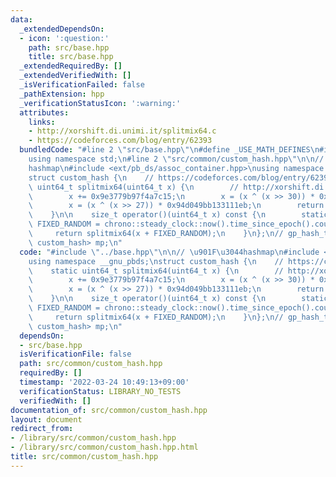 ```yaml
---
data:
  _extendedDependsOn:
  - icon: ':question:'
    path: src/base.hpp
    title: src/base.hpp
  _extendedRequiredBy: []
  _extendedVerifiedWith: []
  _isVerificationFailed: false
  _pathExtension: hpp
  _verificationStatusIcon: ':warning:'
  attributes:
    links:
    - http://xorshift.di.unimi.it/splitmix64.c
    - https://codeforces.com/blog/entry/62393
  bundledCode: "#line 2 \"src/base.hpp\"\n#define _USE_MATH_DEFINES\n#include <bits/stdc++.h>\n\
    using namespace std;\n#line 2 \"src/common/custom_hash.hpp\"\n\n// \u901F\u3044\
    hashmap\n#include <ext/pb_ds/assoc_container.hpp>\nusing namespace __gnu_pbds;\n\
    struct custom_hash {\n    // https://codeforces.com/blog/entry/62393\n    static\
    \ uint64_t splitmix64(uint64_t x) {\n        // http://xorshift.di.unimi.it/splitmix64.c\n\
    \        x += 0x9e3779b97f4a7c15;\n        x = (x ^ (x >> 30)) * 0xbf58476d1ce4e5b9;\n\
    \        x = (x ^ (x >> 27)) * 0x94d049bb133111eb;\n        return x ^ (x >> 31);\n\
    \    }\n\n    size_t operator()(uint64_t x) const {\n        static const uint64_t\
    \ FIXED_RANDOM = chrono::steady_clock::now().time_since_epoch().count();\n   \
    \     return splitmix64(x + FIXED_RANDOM);\n    }\n};\n// gp_hash_table<ll, ll,\
    \ custom_hash> mp;\n"
  code: "#include \"../base.hpp\"\n\n// \u901F\u3044hashmap\n#include <ext/pb_ds/assoc_container.hpp>\n\
    using namespace __gnu_pbds;\nstruct custom_hash {\n    // https://codeforces.com/blog/entry/62393\n\
    \    static uint64_t splitmix64(uint64_t x) {\n        // http://xorshift.di.unimi.it/splitmix64.c\n\
    \        x += 0x9e3779b97f4a7c15;\n        x = (x ^ (x >> 30)) * 0xbf58476d1ce4e5b9;\n\
    \        x = (x ^ (x >> 27)) * 0x94d049bb133111eb;\n        return x ^ (x >> 31);\n\
    \    }\n\n    size_t operator()(uint64_t x) const {\n        static const uint64_t\
    \ FIXED_RANDOM = chrono::steady_clock::now().time_since_epoch().count();\n   \
    \     return splitmix64(x + FIXED_RANDOM);\n    }\n};\n// gp_hash_table<ll, ll,\
    \ custom_hash> mp;\n"
  dependsOn:
  - src/base.hpp
  isVerificationFile: false
  path: src/common/custom_hash.hpp
  requiredBy: []
  timestamp: '2022-03-24 10:49:13+09:00'
  verificationStatus: LIBRARY_NO_TESTS
  verifiedWith: []
documentation_of: src/common/custom_hash.hpp
layout: document
redirect_from:
- /library/src/common/custom_hash.hpp
- /library/src/common/custom_hash.hpp.html
title: src/common/custom_hash.hpp
---
```


